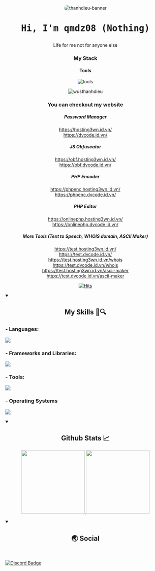 <div align="center">

<img src="https://i.imgur.com/I5T0Zin.jpeg" alt="thanhdieu-banner" style="border-radius: 15px;">
<div align="center">
  <h1><pre>Hi, I'm qmdz08 (Nothing)</pre></h1>
</div>

Life for me not for anyone else

### My Stack

#### Tools

![tools](https://skillicons.dev/icons?i=github,vscode,linux,git&perline=6&theme=dark)


<p align="center">
  <img src="https://github-readme-stats.vercel.app/api/top-langs/?username=bruhbionicvn&layout=compact&hide=html&title_color=FFE652&theme=radical&text_color=71DFE7&hide_border=1&border_radius=10" alt="wusthanhdieu">
</p>

### You can checkout my website


##### Password Manager
https://hosting3wn.id.vn/
<br>
https://dvcode.id.vn/

##### JS Obfuscator
https://obf.hosting3wn.id.vn/
<br>
https://obf.dvcode.id.vn/

##### PHP Encoder
https://phpenc.hosting3wn.id.vn/
<br>
https://phpenc.dvcode.id.vn/

##### PHP Editor
https://onlinephp.hosting3wn.id.vn/
<br>
https://onlinephp.dvcode.id.vn/

##### More Tools (Text to Speech, WHOIS domain, ASCII Maker)
https://test.hosting3wn.id.vn/
<br>
https://test.dvcode.id.vn/
<br>
https://test.hosting3wn.id.vn/whois
<br>
https://test.dvcode.id.vn/whois
<br>
https://test.hosting3wn.id.vn/ascii-maker
<br>
https://test.dvcode.id.vn/ascii-maker

[![Hits](https://hits.seeyoufarm.com/api/count/incr/badge.svg?url=https%3A%2F%2Fgithub.com%2FBruhBionicVN&count_bg=%23000000&title_bg=%23000000&icon=spacex.svg&icon_color=%23E7E7E7&title=Hits&edge_flat=true)](https://hits.seeyoufarm.com)
 
</div>

<details open>
  <summary>
    <h2 align="center">My Skills 📖🔍</h2>
  </summary>

  <p align="center">
    <h3>- Languages:</h3> 
    <a href="https://skillicons.dev"> <img src="https://skillicons.dev/icons?i=html,css,js,php,arduino,py,ts,lua,htmx,powershell,bash,c,cpp,cs,java,kotlin,swift"> </a>
    <h3>- Frameworks and Libraries:</h3>
    <a href="https://skillicons.dev"> <img src="https://skillicons.dev/icons?i=react,tailwind,bootstrap,wordpress,laravel"> </a>
    <h3>- Tools:</h3>
    <a href="https://skillicons.dev"> <img src="https://skillicons.dev/icons?i=git,github,githubactions,vscode,postman,replit,cloudflare,ae,au,ai,ps,pr,blender"> </a>
    <h3>- Operating Systems</h3>
    <a href="https://skillicons.dev"> <img src="https://skillicons.dev/icons?i=windows"> </a>
  </p>
</details>

<details open>
  <summary>
    <h2 align="center">Github Stats 📈</h2>
  </summary>

  <div>
    <p align="center">
      <a href="https://github.com/BruhBionicVN"> <img height="200px" src="https://github-readme-stats.vercel.app/api?username=bruhbionicvn&include_all_commits=true&theme=transparent&show_icons=true&hide_border=true&count_private=true"> </a>
      <a href="https://github.com/BruhBionicVN"> <img height="200px" src="https://github-readme-stats.vercel.app/api/top-langs/?username=bruhbionicvn&theme=transparent&layout=donut&show_icon=true&hide_border=true"> </a>
    </p>
  </div>
  
</details>

<details open>
  <summary><h2 align="center">🌏 Social</h2></summary>
  <br>

  [![Discord Badge](https://lanyard.cnrad.dev/api/877526857711493150?borderRadius=5px&animated=true&hideDiscrim=false)](https://discord.com/users/877526857711493150)
  
</details>
